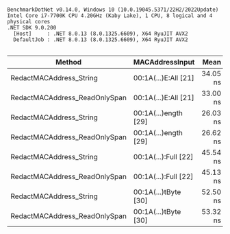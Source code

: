 ```

BenchmarkDotNet v0.14.0, Windows 10 (10.0.19045.5371/22H2/2022Update)
Intel Core i7-7700K CPU 4.20GHz (Kaby Lake), 1 CPU, 8 logical and 4 physical cores
.NET SDK 9.0.200
  [Host]     : .NET 8.0.13 (8.0.1325.6609), X64 RyuJIT AVX2
  DefaultJob : .NET 8.0.13 (8.0.1325.6609), X64 RyuJIT AVX2


```
| Method                        | MACAddressInput      | Mean     | Error    | StdDev   | Gen0   | Allocated |
|------------------------------ |--------------------- |---------:|---------:|---------:|-------:|----------:|
| RedactMACAddress_String       | 00:1A(...)E:All [21] | 34.05 ns | 0.245 ns | 0.217 ns | 0.0134 |      56 B |
| RedactMACAddress_ReadOnlySpan | 00:1A(...)E:All [21] | 33.00 ns | 0.061 ns | 0.054 ns | 0.0134 |      56 B |
| RedactMACAddress_String       | 00:1A(...)ength [29] | 26.03 ns | 0.027 ns | 0.021 ns |      - |         - |
| RedactMACAddress_ReadOnlySpan | 00:1A(...)ength [29] | 26.62 ns | 0.030 ns | 0.025 ns |      - |         - |
| RedactMACAddress_String       | 00:1A(...):Full [22] | 45.54 ns | 0.155 ns | 0.129 ns | 0.0134 |      56 B |
| RedactMACAddress_ReadOnlySpan | 00:1A(...):Full [22] | 45.13 ns | 0.381 ns | 0.357 ns | 0.0134 |      56 B |
| RedactMACAddress_String       | 00:1A(...)tByte [30] | 52.50 ns | 0.096 ns | 0.075 ns | 0.0134 |      56 B |
| RedactMACAddress_ReadOnlySpan | 00:1A(...)tByte [30] | 53.32 ns | 0.387 ns | 0.362 ns | 0.0134 |      56 B |
